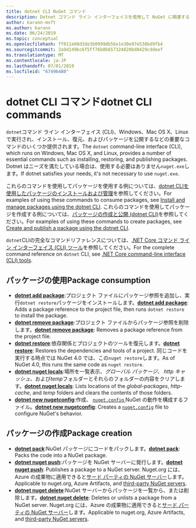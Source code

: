```yaml
---
title: dotnet CLI NuGet コマンド
description: Dotnet コマンド ライン インターフェイスを使用して NuGet に関連するコマンドの簡単なリファレンスです。
author: karann-msft
ms.author: karann
ms.date: 06/24/2019
ms.topic: conceptual
ms.openlocfilehash: ff011e60d3de3b0999db56e1e30e97e538bd9fb4
ms.sourcegitcommit: 2a9d149bc6f5ff76b0b657324820bd0429cddeef
ms.translationtype: MT
ms.contentlocale: ja-JP
ms.lasthandoff: 07/01/2019
ms.locfileid: "67496480"
---
```

# <a name="dotnet-cli-commands"></a><span data-ttu-id="a1980-103">dotnet CLI コマンド</span><span class="sxs-lookup"><span data-stu-id="a1980-103">dotnet CLI commands</span></span>

<span data-ttu-id="a1980-104">`dotnet`コマンド ライン インターフェイス (CLI)、Windows、Mac OS X、Linux で実行され、インストール、復元、およびパッケージを公開するなどの重要なコマンドのいくつか提供されます。</span><span class="sxs-lookup"><span data-stu-id="a1980-104">The `dotnet` command-line interface (CLI), which runs on Windows, Mac OS X, and Linux, provides a number of essential commands such as installing, restoring, and publishing packages.</span></span> <span data-ttu-id="a1980-105">Dotnet はニーズを満たしている場合は、使用する必要はありません`nuget.exe`します。</span><span class="sxs-lookup"><span data-stu-id="a1980-105">If dotnet satisfies your needs, it's not necessary to use `nuget.exe`.</span></span>

<span data-ttu-id="a1980-106">これらのコマンドを使用してパッケージを使用する例については、[dotnet CLIを使用したパッケージのインストールおよび管理](../consume-packages/install-use-packages-dotnet-cli.md)を参照してください。</span><span class="sxs-lookup"><span data-stu-id="a1980-106">For examples of using these commands to consume packages, see [Install and manage packages using the dotnet CLI](../consume-packages/install-use-packages-dotnet-cli.md).</span></span> <span data-ttu-id="a1980-107">これらのコマンドを使用してパッケージを作成する例については、[パッケージの作成と公開 (dotnet CLI)](../quickstart/create-and-publish-a-package-using-the-dotnet-cli.md)を参照してください。</span><span class="sxs-lookup"><span data-stu-id="a1980-107">For examples of using these commands to create packages, see [Create and publish a package using the dotnet CLI](../quickstart/create-and-publish-a-package-using-the-dotnet-cli.md).</span></span>

<span data-ttu-id="a1980-108">`dotnet`CLIの完全なコマンドリファレンスについては、[.NET Core コマンド ライン インターフェイス (CLI) ツール](/dotnet/core/tools/?tabs=netcore2x)を参照してください。</span><span class="sxs-lookup"><span data-stu-id="a1980-108">For the complete command reference on `dotnet` CLI, see [.NET Core command-line interface (CLI) tools](/dotnet/core/tools/?tabs=netcore2x).</span></span>

## <a name="package-consumption"></a><span data-ttu-id="a1980-109">パッケージの使用</span><span class="sxs-lookup"><span data-stu-id="a1980-109">Package consumption</span></span>

- <span data-ttu-id="a1980-110">[**dotnet add package**](/dotnet/core/tools/dotnet-add-package):プロジェクト ファイルにパッケージ参照を追加し、実行`dotnet restore`パッケージをインストールします。</span><span class="sxs-lookup"><span data-stu-id="a1980-110">[**dotnet add package**](/dotnet/core/tools/dotnet-add-package): Adds a package reference to the project file, then runs `dotnet restore` to install the package.</span></span>
- <span data-ttu-id="a1980-111">[**dotnet remove package**](/dotnet/core/tools/dotnet-remove-package):プロジェクト ファイルからパッケージ参照を削除します。</span><span class="sxs-lookup"><span data-stu-id="a1980-111">[**dotnet remove package**](/dotnet/core/tools/dotnet-remove-package): Removes a package reference from the project file.</span></span>
- <span data-ttu-id="a1980-112">[**dotnet restore**](/dotnet/core/tools/dotnet-restore?tabs=netcore2x):依存関係とプロジェクトのツールを復元します。</span><span class="sxs-lookup"><span data-stu-id="a1980-112">[**dotnet restore**](/dotnet/core/tools/dotnet-restore?tabs=netcore2x): Restores the dependencies and tools of a project.</span></span> <span data-ttu-id="a1980-113">同じコードを実行する時点では NuGet 4.0 では、この`nuget restore`します。</span><span class="sxs-lookup"><span data-stu-id="a1980-113">As of NuGet 4.0, this runs the same code as `nuget restore`.</span></span>
- <span data-ttu-id="a1980-114">[**dotnet nuget locals**](/dotnet/core/tools/dotnet-nuget-locals):場所を一覧表示、*グローバル パッケージ*、 *http キャッシュ*、および*temp*フォルダーとそれらのフォルダーの内容をクリアします。</span><span class="sxs-lookup"><span data-stu-id="a1980-114">[**dotnet nuget locals**](/dotnet/core/tools/dotnet-nuget-locals): Lists locations of the *global-packages*, *http-cache*, and *temp* folders and clears the contents of those folders.</span></span>
- <span data-ttu-id="a1980-115">[**dotnet new nugetconfig**](/dotnet/core/tools/dotnet-new):作成、 [ `nuget.config` ](../reference/nuget-config-file.md) NuGet の動作を構成するファイル。</span><span class="sxs-lookup"><span data-stu-id="a1980-115">[**dotnet new nugetconfig**](/dotnet/core/tools/dotnet-new): Creates a [`nuget.config`](../reference/nuget-config-file.md) file to configure NuGet's behavior.</span></span>

## <a name="package-creation"></a><span data-ttu-id="a1980-116">パッケージの作成</span><span class="sxs-lookup"><span data-stu-id="a1980-116">Package creation</span></span>

- <span data-ttu-id="a1980-117">[**dotnet pack**](/dotnet/core/tools/dotnet-pack?tabs=netcore2x):NuGet パッケージにコードをパックします。</span><span class="sxs-lookup"><span data-stu-id="a1980-117">[**dotnet pack**](/dotnet/core/tools/dotnet-pack?tabs=netcore2x): Packs the code into a NuGet package.</span></span>
- <span data-ttu-id="a1980-118">[**dotnet nuget push**](/dotnet/core/tools/dotnet-nuget-push):パッケージを NuGet サーバーに発行します。</span><span class="sxs-lookup"><span data-stu-id="a1980-118">[**dotnet nuget push**](/dotnet/core/tools/dotnet-nuget-push): Publishes a package to a NuGet server.</span></span> <span data-ttu-id="a1980-119">Nuget.org には、Azure の成果物に適用できると[サード パーティの NuGet サーバー](../hosting-packages/overview.md)します。</span><span class="sxs-lookup"><span data-stu-id="a1980-119">Applicable to nuget.org, Azure Artifacts, and [third-party NuGet servers](../hosting-packages/overview.md).</span></span>
- <span data-ttu-id="a1980-120">[**dotnet nuget delete**](/dotnet/core/tools/dotnet-nuget-delete):NuGet サーバーからパッケージを一覧から、または削除します。</span><span class="sxs-lookup"><span data-stu-id="a1980-120">[**dotnet nuget delete**](/dotnet/core/tools/dotnet-nuget-delete): Deletes or unlists a package from a NuGet server.</span></span> <span data-ttu-id="a1980-121">Nuget.org には、Azure の成果物に適用できると[サード パーティの NuGet サーバー](../hosting-packages/overview.md)します。</span><span class="sxs-lookup"><span data-stu-id="a1980-121">Applicable to nuget.org, Azure Artifacts, and [third-party NuGet servers](../hosting-packages/overview.md).</span></span>
